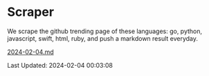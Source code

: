 # Scraper

We scrape the github trending page of these languages: go, python, javascript, swift, html, ruby, and push a markdown result everyday.

[2024-02-04.md](https://github.com/henson/Scraper/blob/master/2024-02-04.md)

Last Updated: 2024-02-04 00:03:08